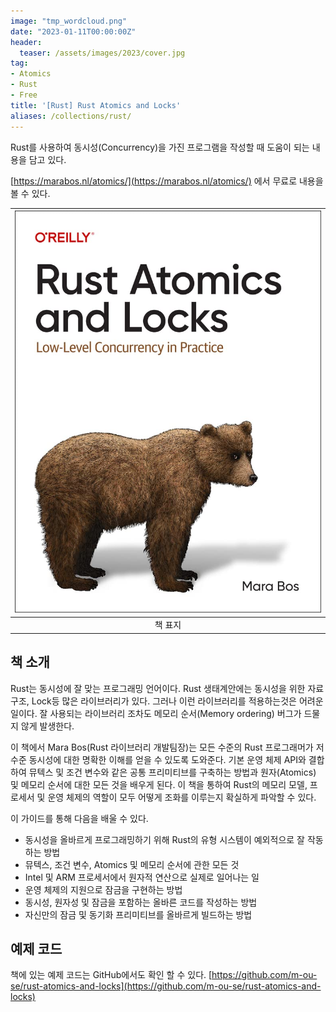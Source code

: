 ```yaml
---
image: "tmp_wordcloud.png"
date: "2023-01-11T00:00:00Z"
header:
  teaser: /assets/images/2023/cover.jpg
tag:
- Atomics
- Rust
- Free
title: '[Rust] Rust Atomics and Locks'
aliases: /collections/rust/
---
```


Rust를 사용하여 동시성(Concurrency)을 가진 프로그램을 작성할 때 도움이 되는 내용을 담고 있다.

[https://marabos.nl/atomics/](https://marabos.nl/atomics/) 에서 무료로 내용을 볼 수 있다.

|![](/assets/images/2023/cover.jpg)|
|:---:|
|책 표지|

## 책 소개

Rust는 동시성에 잘 맞는 프로그래밍 언어이다. Rust 생태계안에는 동시성을 위한 자료구조, Lock등 많은 라이브러리가 있다. 그러나 이런 라이브러리를 적용하는것은 어려운일이다. 잘 사용되는 라이브러리 조차도 메모리 순서(Memory ordering) 버그가 드물지 않게 발생한다.

이 책에서 Mara Bos(Rust 라이브러리 개발팀장)는 모든 수준의 Rust 프로그래머가 저수준 동시성에 대한 명확한 이해를 얻을 수 있도록 도와준다. 기본 운영 체제 API와 결합하여 뮤텍스 및 조건 변수와 같은 공통 프리미티브를 구축하는 방법과 원자(Atomics) 및 메모리 순서에 대한 모든 것을 배우게 된다. 이 책을 통하여 Rust의 메모리 모델, 프로세서 및 운영 체제의 역할이 모두 어떻게 조화를 이루는지 확실하게 파악할 수 있다.

이 가이드를 통해 다음을 배울 수 있다.

* 동시성을 올바르게 프로그래밍하기 위해 Rust의 유형 시스템이 예외적으로 잘 작동하는 방법
* 뮤텍스, 조건 변수, Atomics 및 메모리 순서에 관한 모든 것
* Intel 및 ARM 프로세서에서 원자적 연산으로 실제로 일어나는 일
* 운영 체제의 지원으로 잠금을 구현하는 방법
* 동시성, 원자성 및 잠금을 포함하는 올바른 코드를 작성하는 방법
* 자신만의 잠금 및 동기화 프리미티브를 올바르게 빌드하는 방법

## 예제 코드

책에 있는 예제 코드는 GitHub에서도 확인 할 수 있다. [https://github.com/m-ou-se/rust-atomics-and-locks](https://github.com/m-ou-se/rust-atomics-and-locks)

